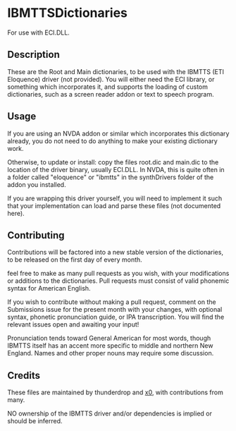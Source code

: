 # IBMTTSDictionaries
For use with ECI.DLL.
## Description
These are the Root and Main dictionaries, to be used with the IBMTTS (ETI Eloquence) driver (not provided). You will either need the ECI library, or something which incorporates it, and supports the loading of custom dictionaries, such as a screen reader addon or text to speech program.
## Usage
If you are using an NVDA addon or similar which incorporates this dictionary already, you do not need to do anything to make your existing dictionary work.

Otherwise, to update or install: copy the files root.dic and main.dic to the location of the driver binary, usually ECI.DLL.
In NVDA, this is quite often in a folder called "eloquence" or "ibmtts" in the synthDrivers folder of the addon you installed.

If you are wrapping this driver yourself, you will need to implement it such that your implementation can load and parse these files (not documented here).
## Contributing
Contributions will be factored into a new stable version of the dictionaries, to be released on the first day of every month.

feel free to make as many pull requests as you wish, with your modifications or additions to the dictionaries. Pull requests must consist of valid phonemic syntax for American English.

If you wish to contribute without making a pull request, comment on the Submissions issue for the present month with your changes, with optional syntax, phonetic pronunciation guide, or IPA transcription. You will find the relevant issues open and awaiting your input!

Pronunciation tends toward General American for most words, though IBMTTS itself has an accent more specific to middle and northern New England. Names and other proper nouns may require some discussion.

## Credits
These files are maintained by thunderdrop and [x0](https://github.com/ultrasound1372), with contributions from many.

NO ownership of the IBMTTS driver and/or dependencies is implied or should be inferred.